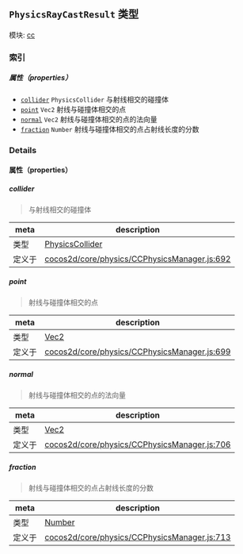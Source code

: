 ## `PhysicsRayCastResult` 类型



模块: [cc](../modules/cc.md)






### 索引

##### 属性（properties）

  - [`collider`](#collider) `PhysicsCollider` 与射线相交的碰撞体
  - [`point`](#point) `Vec2` 射线与碰撞体相交的点
  - [`normal`](#normal) `Vec2` 射线与碰撞体相交的点的法向量
  - [`fraction`](#fraction) `Number` 射线与碰撞体相交的点占射线长度的分数





### Details


#### 属性（properties）


##### collider

> 与射线相交的碰撞体

| meta | description |
|------|-------------|
| 类型 | <a href="../classes/PhysicsCollider.html" class="crosslink">PhysicsCollider</a> |
| 定义于 | [cocos2d/core/physics/CCPhysicsManager.js:692](https://github.com/cocos-creator/engine/blob/9b7a7dc11ce49f0fdca3c34df5ab59604060c0a4/cocos2d/core/physics/CCPhysicsManager.js#L692) |



##### point

> 射线与碰撞体相交的点

| meta | description |
|------|-------------|
| 类型 | <a href="../classes/Vec2.html" class="crosslink">Vec2</a> |
| 定义于 | [cocos2d/core/physics/CCPhysicsManager.js:699](https://github.com/cocos-creator/engine/blob/9b7a7dc11ce49f0fdca3c34df5ab59604060c0a4/cocos2d/core/physics/CCPhysicsManager.js#L699) |



##### normal

> 射线与碰撞体相交的点的法向量

| meta | description |
|------|-------------|
| 类型 | <a href="../classes/Vec2.html" class="crosslink">Vec2</a> |
| 定义于 | [cocos2d/core/physics/CCPhysicsManager.js:706](https://github.com/cocos-creator/engine/blob/9b7a7dc11ce49f0fdca3c34df5ab59604060c0a4/cocos2d/core/physics/CCPhysicsManager.js#L706) |



##### fraction

> 射线与碰撞体相交的点占射线长度的分数

| meta | description |
|------|-------------|
| 类型 | <a href="https://developer.mozilla.org/en/JavaScript/Reference/Global_Objects/Number" class="crosslink external" target="_blank">Number</a> |
| 定义于 | [cocos2d/core/physics/CCPhysicsManager.js:713](https://github.com/cocos-creator/engine/blob/9b7a7dc11ce49f0fdca3c34df5ab59604060c0a4/cocos2d/core/physics/CCPhysicsManager.js#L713) |






